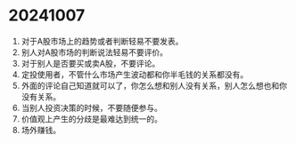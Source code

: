 # 20241007

1. 对于A股市场上的趋势或者判断轻易不要发表。
2. 别人对A股市场的判断说法轻易不要评价。
3. 对于别人是否要买或卖A股，不要评论。
4. 定投使用者，不管什么市场产生波动都和你半毛钱的关系都没有。
5. 外面的评论自己知道就可以了，你怎么想和别人没有关系，别人怎么想也和你没有关系。
6. 当别人投资决策的时候，不要随便参与。
7. 价值观上产生的分歧是最难达到统一的。
8. 场外赚钱。